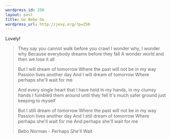 ```yaml
--- 
wordpress_id: 250
layout: post
title: Go Bebo Go
wordpress_url: http://jevy.org/?p=250
---
```

Lovely!
<blockquote>They say you cannot walk before you crawl
I wonder why, I wonder why
Because everybody dreams before they fall
A wonder world and then we lose it all

But I will dream of tomorrow
Where the past will not be in my way
Passion lives another day
And I will dream of tomorrow
Where perhaps she'll wait for me

And every single heart that I have held
In my hands, in my clumsy hands
I fumbled them around until they fell
It's much safer ground just keeping to myself

But I still dream of tomorrow
Where the past will not be in my way
Passion lives another day
And I still dream of tomorrow
Where perhaps she'll wait for me
And perhaps she'll wait for me

Bebo Norman - Perhaps She'll Wait</blockquote>
